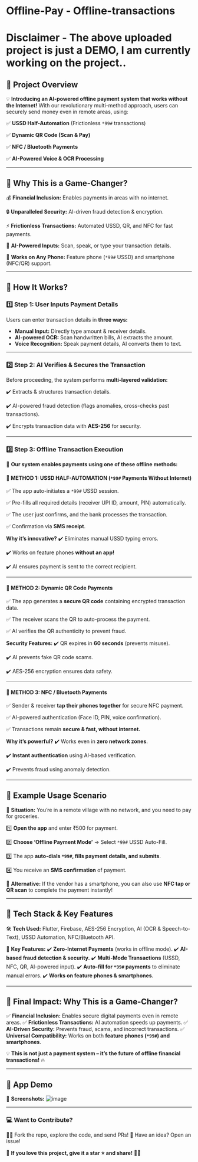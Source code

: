 # Offline-Pay - Offline-transactions
# Disclaimer - The above uploaded project is just a **DEMO**, I am currently working on the project..

## **📌 Project Overview**

💡 **Introducing an AI-powered offline payment system that works without the Internet!** With our revolutionary multi-method approach, users can securely send money even in remote areas, using:

✅ **USSD Half-Automation** (Frictionless `*99#` transactions)

✅ **Dynamic QR Code (Scan & Pay)**

✅ **NFC / Bluetooth Payments**

✅ **AI-Powered Voice & OCR Processing**

---

## **🔹 Why This is a Game-Changer?**

💰 **Financial Inclusion:** Enables payments in areas with no internet.

🔒 **Unparalleled Security:** AI-driven fraud detection & encryption.

⚡ **Frictionless Transactions:** Automated USSD, QR, and NFC for fast payments.

📡 **AI-Powered Inputs:** Scan, speak, or type your transaction details.

📱 **Works on Any Phone:** Feature phone (`*99#` USSD) and smartphone (NFC/QR) support.

---

## **📌 How It Works?**

### **1️⃣ Step 1: User Inputs Payment Details**

Users can enter transaction details in **three ways:**
- **Manual Input:** Directly type amount & receiver details.
- **AI-powered OCR:** Scan handwritten bills, AI extracts the amount.
- **Voice Recognition:** Speak payment details, AI converts them to text.

---

### **2️⃣ Step 2: AI Verifies & Secures the Transaction**

Before proceeding, the system performs **multi-layered validation:**

✔️ Extracts & structures transaction details.

✔️ AI-powered fraud detection (flags anomalies, cross-checks past transactions).

✔️ Encrypts transaction data with **AES-256** for security.

---

### **3️⃣ Step 3: Offline Transaction Execution**

🚀 **Our system enables payments using one of these offline methods:**

#### **🔹 METHOD 1: USSD HALF-AUTOMATION (`*99#` Payments Without Internet)**

✅ The app auto-initiates a `*99#` USSD session.

✅ Pre-fills all required details (receiver UPI ID, amount, PIN) automatically.

✅ The user just confirms, and the bank processes the transaction.

✅ Confirmation via **SMS receipt**.

**Why it’s innovative?**
✔️ Eliminates manual USSD typing errors.

✔️ Works on feature phones **without an app!**

✔️ AI ensures payment is sent to the correct recipient.

---

#### **🔹 METHOD 2: Dynamic QR Code Payments**

✅ The app generates a **secure QR code** containing encrypted transaction data.

✅ The receiver scans the QR to auto-process the payment.

✅ AI verifies the QR authenticity to prevent fraud.

**Security Features:**
✔️ QR expires in **60 seconds** (prevents misuse).

✔️ AI prevents fake QR code scams.

✔️ AES-256 encryption ensures data safety.

---

#### **🔹 METHOD 3: NFC / Bluetooth Payments**

✅ Sender & receiver **tap their phones together** for secure NFC payment.

✅ AI-powered authentication (Face ID, PIN, voice confirmation).

✅ Transactions remain **secure & fast, without internet.**

**Why it’s powerful?**
✔️ Works even in **zero network zones**.

✔️ **Instant authentication** using AI-based verification.

✔️ Prevents fraud using anomaly detection.

---

## **📌 Example Usage Scenario**

📍 **Situation:** You’re in a remote village with no network, and you need to pay for groceries.

1️⃣ **Open the app** and enter ₹500 for payment.

2️⃣ **Choose ‘Offline Payment Mode’** → Select `*99#` USSD Auto-Fill.

3️⃣ The app **auto-dials `*99#`, fills payment details, and submits**.

4️⃣ You receive an **SMS confirmation** of payment.

🔹 **Alternative:** If the vendor has a smartphone, you can also use **NFC tap or QR scan** to complete the payment instantly!

---

## **📌 Tech Stack & Key Features**

🛠 **Tech Used:** Flutter, Firebase, AES-256 Encryption, AI (OCR & Speech-to-Text), USSD Automation, NFC/Bluetooth API.

🔹 **Key Features:**
✔️ **Zero-Internet Payments** (works in offline mode).
✔️ **AI-based fraud detection & security.**
✔️ **Multi-Mode Transactions** (USSD, NFC, QR, AI-powered input).
✔️ **Auto-fill for `*99#` payments** to eliminate manual errors.
✔️ **Works on feature phones & smartphones.**

---

## **🚀 Final Impact: Why This is a Game-Changer?**

✅ **Financial Inclusion:** Enables secure digital payments even in remote areas.
✅ **Frictionless Transactions:** AI automation speeds up payments.
✅ **AI-Driven Security:** Prevents fraud, scams, and incorrect transactions.
✅ **Universal Compatibility:** Works on both **feature phones (`*99#`) and smartphones**.

💡 **This is not just a payment system – it’s the future of offline financial transactions!** 🔥

---

## **📌 App Demo**

📸 **Screenshots:**
![image](https://github.com/user-attachments/assets/e06290b5-b261-4888-9490-bb5c261895c8)


---

### 💻 **Want to Contribute?**

👨‍💻 Fork the repo, explore the code, and send PRs! 
📩 Have an idea? Open an issue!

🌟 **If you love this project, give it a star ⭐ and share!** 🚀🔥
